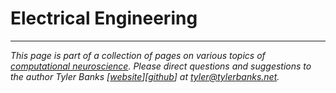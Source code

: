 # Electrical Engineering

----   
*This page is part of a collection of pages on various topics of [computational neuroscience](https://en.wikipedia.org/wiki/Computational_neuroscience). Please direct questions and suggestions to the author Tyler Banks [[website](https://tylerbanks.net)][[github](https://github.com/tjbanks)] at [tyler@tylerbanks.net](mailto:tyler@tylerbanks.net).*